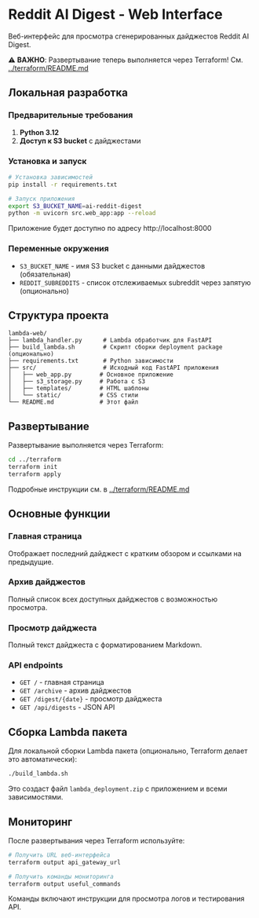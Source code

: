 # Reddit AI Digest - Web Interface

Веб-интерфейс для просмотра сгенерированных дайджестов Reddit AI Digest.

⚠️ **ВАЖНО**: Развертывание теперь выполняется через Terraform! См. [../terraform/README.md](../terraform/README.md)

## Локальная разработка

### Предварительные требования

1. **Python 3.12**
2. **Доступ к S3 bucket** с дайджестами

### Установка и запуск

```bash
# Установка зависимостей
pip install -r requirements.txt

# Запуск приложения
export S3_BUCKET_NAME=ai-reddit-digest
python -m uvicorn src.web_app:app --reload
```

Приложение будет доступно по адресу http://localhost:8000

### Переменные окружения

- `S3_BUCKET_NAME` - имя S3 bucket с данными дайджестов (обязательная)
- `REDDIT_SUBREDDITS` - список отслеживаемых subreddit через запятую (опционально)

## Структура проекта

```
lambda-web/
├── lambda_handler.py      # Lambda обработчик для FastAPI
├── build_lambda.sh        # Скрипт сборки deployment package (опционально)
├── requirements.txt       # Python зависимости
├── src/                   # Исходный код FastAPI приложения
│   ├── web_app.py        # Основное приложение
│   ├── s3_storage.py     # Работа с S3
│   ├── templates/        # HTML шаблоны
│   └── static/           # CSS стили
└── README.md             # Этот файл
```

## Развертывание

Развертывание выполняется через Terraform:

```bash
cd ../terraform
terraform init
terraform apply
```

Подробные инструкции см. в [../terraform/README.md](../terraform/README.md)

## Основные функции

### Главная страница
Отображает последний дайджест с кратким обзором и ссылками на предыдущие.

### Архив дайджестов
Полный список всех доступных дайджестов с возможностью просмотра.

### Просмотр дайджеста
Полный текст дайджеста с форматированием Markdown.

### API endpoints
- `GET /` - главная страница
- `GET /archive` - архив дайджестов
- `GET /digest/{date}` - просмотр дайджеста
- `GET /api/digests` - JSON API

## Сборка Lambda пакета

Для локальной сборки Lambda пакета (опционально, Terraform делает это автоматически):

```bash
./build_lambda.sh
```

Это создаст файл `lambda_deployment.zip` с приложением и всеми зависимостями.

## Мониторинг

После развертывания через Terraform используйте:

```bash
# Получить URL веб-интерфейса
terraform output api_gateway_url

# Получить команды мониторинга
terraform output useful_commands
```

Команды включают инструкции для просмотра логов и тестирования API.